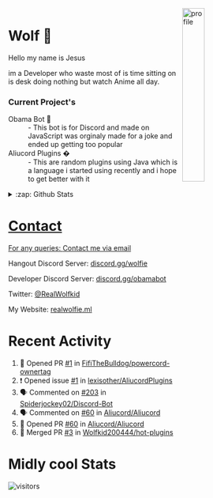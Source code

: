 
<img align="right" alt="profile" width=30% src="https://avatars1.githubusercontent.com/u/32025746?s=460&u=b71f51a6d786a0817807f3e953f36734ac4493c7&v=4">

<h1>Wolf 🐺</h1>

<p>Hello my name is Jesus 

im a Developer who waste most of is time sitting
on is desk doing nothing but watch Anime all day.

</p>


<h3>Current Project's</h3>
<dl>
  <dt>Obama Bot 🤖</dt>
  <dd>- This bot is for Discord and made on JavaScript was orginaly made for a joke and ended up getting too popular</dd>

  <dt>Aliucord Plugins �</dt>
  <dd>- This are random plugins using Java which is a language i started using recently and i hope to get better with it</dd>
</dl>

<!--<a href="https://youtube.com/c/Wolfkid">

<img src="https://img.shields.io/badge/Wolfkid%20-%23FF0000.svg?&style=for-the-badge&logo=YouTube&logoColor=white"/>
-->




<details>  
<summary>:zap: Github Stats</summary>
<a href="https://youtube.com/c/Wolfkid">
<img align="left" alt="Wolf's Github Stats" src="https://github-readme-stats.vercel.app/api?username=Wolfkid200444&show_icons=true&theme=tokyonight" />
<img align="bottom" alt="Wolf's Github Stats" src="https://github-readme-stats.vercel.app/api/top-langs/?username=Wolfkid200444&show_icons=true&theme=tokyonight"/>
  </details>

<h1>Contact</h1>
      <p>For any queries: <a href="mailto:helpwolf@gmail.com?Subject=My%20Query">Contact me via email</a></p>
      <p>Hangout Discord Server: <a href="https://discord.gg/Kf2WCQf">discord.gg/wolfie</a></p>
      <p>Developer Discord Server: <a href="https://discord.gg/ZU8zFx8">discord.gg/obamabot</a></p>
      <p>Twitter: <a href="https://twitter.com/RealWolfkid">@RealWolfkid</a></p>
      <p>My Website: <a href="https://realwolfie.ml">realwolfie.ml</a></p>


  <h1> Recent Activity </h1>

<!--START_SECTION:activity-->
1. 💪 Opened PR [#1](https://github.com/FifiTheBulldog/powercord-ownertag/pull/1) in [FifiTheBulldog/powercord-ownertag](https://github.com/FifiTheBulldog/powercord-ownertag)
2. ❗️ Opened issue [#1](https://github.com/lexisother/AliucordPlugins/issues/1) in [lexisother/AliucordPlugins](https://github.com/lexisother/AliucordPlugins)
3. 🗣 Commented on [#203](https://github.com/Spiderjockey02/Discord-Bot/issues/203) in [Spiderjockey02/Discord-Bot](https://github.com/Spiderjockey02/Discord-Bot)
4. 🗣 Commented on [#60](https://github.com/Aliucord/Aliucord/issues/60) in [Aliucord/Aliucord](https://github.com/Aliucord/Aliucord)
5. 💪 Opened PR [#60](https://github.com/Aliucord/Aliucord/pull/60) in [Aliucord/Aliucord](https://github.com/Aliucord/Aliucord)
6. 🎉 Merged PR [#3](https://github.com/Wolfkid200444/hot-plugins/pull/3) in [Wolfkid200444/hot-plugins](https://github.com/Wolfkid200444/hot-plugins)
<!--END_SECTION:activity-->


  <h1> Midly cool Stats </h1>

  ![visitors](https://visitor-badge.laobi.icu/badge?page_id=Wolfkid200444.Wolfkid200444)
